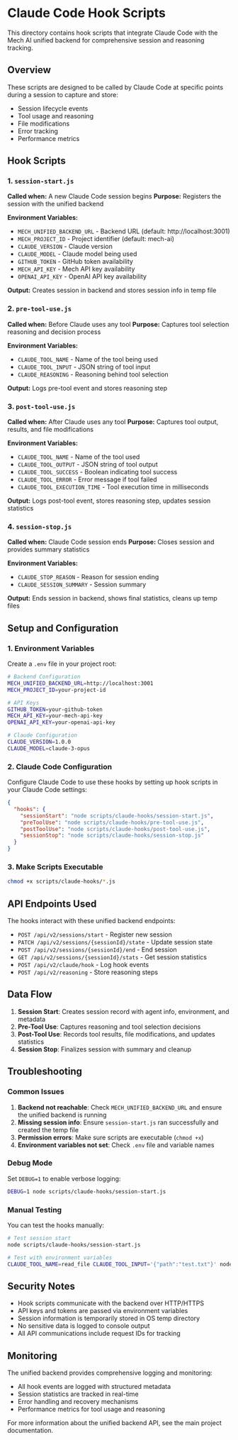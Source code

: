 # Claude Code Hook Scripts

This directory contains hook scripts that integrate Claude Code with the Mech AI unified backend for comprehensive session and reasoning tracking.

## Overview

These scripts are designed to be called by Claude Code at specific points during a session to capture and store:
- Session lifecycle events
- Tool usage and reasoning
- File modifications
- Error tracking
- Performance metrics

## Hook Scripts

### 1. `session-start.js`
**Called when:** A new Claude Code session begins
**Purpose:** Registers the session with the unified backend

**Environment Variables:**
- `MECH_UNIFIED_BACKEND_URL` - Backend URL (default: http://localhost:3001)
- `MECH_PROJECT_ID` - Project identifier (default: mech-ai)
- `CLAUDE_VERSION` - Claude version
- `CLAUDE_MODEL` - Claude model being used
- `GITHUB_TOKEN` - GitHub token availability
- `MECH_API_KEY` - Mech API key availability
- `OPENAI_API_KEY` - OpenAI API key availability

**Output:** Creates session in backend and stores session info in temp file

### 2. `pre-tool-use.js`
**Called when:** Before Claude uses any tool
**Purpose:** Captures tool selection reasoning and decision process

**Environment Variables:**
- `CLAUDE_TOOL_NAME` - Name of the tool being used
- `CLAUDE_TOOL_INPUT` - JSON string of tool input
- `CLAUDE_REASONING` - Reasoning behind tool selection

**Output:** Logs pre-tool event and stores reasoning step

### 3. `post-tool-use.js`
**Called when:** After Claude uses any tool
**Purpose:** Captures tool output, results, and file modifications

**Environment Variables:**
- `CLAUDE_TOOL_NAME` - Name of the tool used
- `CLAUDE_TOOL_OUTPUT` - JSON string of tool output
- `CLAUDE_TOOL_SUCCESS` - Boolean indicating tool success
- `CLAUDE_TOOL_ERROR` - Error message if tool failed
- `CLAUDE_TOOL_EXECUTION_TIME` - Tool execution time in milliseconds

**Output:** Logs post-tool event, stores reasoning step, updates session statistics

### 4. `session-stop.js`
**Called when:** Claude Code session ends
**Purpose:** Closes session and provides summary statistics

**Environment Variables:**
- `CLAUDE_STOP_REASON` - Reason for session ending
- `CLAUDE_SESSION_SUMMARY` - Session summary

**Output:** Ends session in backend, shows final statistics, cleans up temp files

## Setup and Configuration

### 1. Environment Variables
Create a `.env` file in your project root:

```bash
# Backend Configuration
MECH_UNIFIED_BACKEND_URL=http://localhost:3001
MECH_PROJECT_ID=your-project-id

# API Keys
GITHUB_TOKEN=your-github-token
MECH_API_KEY=your-mech-api-key
OPENAI_API_KEY=your-openai-api-key

# Claude Configuration
CLAUDE_VERSION=1.0.0
CLAUDE_MODEL=claude-3-opus
```

### 2. Claude Code Configuration
Configure Claude Code to use these hooks by setting up hook scripts in your Claude Code settings:

```json
{
  "hooks": {
    "sessionStart": "node scripts/claude-hooks/session-start.js",
    "preToolUse": "node scripts/claude-hooks/pre-tool-use.js",
    "postToolUse": "node scripts/claude-hooks/post-tool-use.js",
    "sessionStop": "node scripts/claude-hooks/session-stop.js"
  }
}
```

### 3. Make Scripts Executable
```bash
chmod +x scripts/claude-hooks/*.js
```

## API Endpoints Used

The hooks interact with these unified backend endpoints:

- `POST /api/v2/sessions/start` - Register new session
- `PATCH /api/v2/sessions/{sessionId}/state` - Update session state
- `POST /api/v2/sessions/{sessionId}/end` - End session
- `GET /api/v2/sessions/{sessionId}/stats` - Get session statistics
- `POST /api/v2/claude/hook` - Log hook events
- `POST /api/v2/reasoning` - Store reasoning steps

## Data Flow

1. **Session Start**: Creates session record with agent info, environment, and metadata
2. **Pre-Tool Use**: Captures reasoning and tool selection decisions
3. **Post-Tool Use**: Records tool results, file modifications, and updates statistics
4. **Session Stop**: Finalizes session with summary and cleanup

## Troubleshooting

### Common Issues

1. **Backend not reachable**: Check `MECH_UNIFIED_BACKEND_URL` and ensure the unified backend is running
2. **Missing session info**: Ensure `session-start.js` ran successfully and created the temp file
3. **Permission errors**: Make sure scripts are executable (`chmod +x`)
4. **Environment variables not set**: Check `.env` file and variable names

### Debug Mode
Set `DEBUG=1` to enable verbose logging:
```bash
DEBUG=1 node scripts/claude-hooks/session-start.js
```

### Manual Testing
You can test the hooks manually:
```bash
# Test session start
node scripts/claude-hooks/session-start.js

# Test with environment variables
CLAUDE_TOOL_NAME=read_file CLAUDE_TOOL_INPUT='{"path":"test.txt"}' node scripts/claude-hooks/pre-tool-use.js
```

## Security Notes

- Hook scripts communicate with the backend over HTTP/HTTPS
- API keys and tokens are passed via environment variables
- Session information is temporarily stored in OS temp directory
- No sensitive data is logged to console output
- All API communications include request IDs for tracking

## Monitoring

The unified backend provides comprehensive logging and monitoring:
- All hook events are logged with structured metadata
- Session statistics are tracked in real-time
- Error handling and recovery mechanisms
- Performance metrics for tool usage and reasoning

For more information about the unified backend API, see the main project documentation.